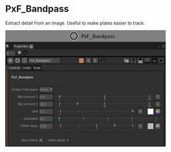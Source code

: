 # PxF_Bandpass

Extract detail from an image. Useful to make plates easier to track.


![Screenshot](PxF_Bandpass_snap.png)